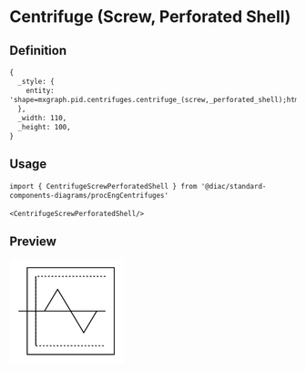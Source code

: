 # Centrifuge (Screw, Perforated Shell)

## Definition

```
{
  _style: { 
    entity: 'shape=mxgraph.pid.centrifuges.centrifuge_(screw,_perforated_shell);html=1;pointerEvents=1;align=center;verticalLabelPosition=bottom;verticalAlign=top;dashed=0;',
  },
  _width: 110,
  _height: 100,
}
```

## Usage

```
import { CentrifugeScrewPerforatedShell } from '@diac/standard-components-diagrams/procEngCentrifuges'

<CentrifugeScrewPerforatedShell/>
```

## Preview

<img src="./centrifuge-screw-perforated-shell.png" width="200"/>

